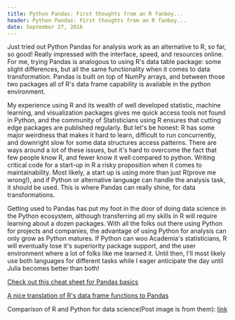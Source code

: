 ```yaml
---
title: Python Pandas: First thoughts from an R fanboy...
header: Python Pandas: First thoughts from an R fanboy...
date: September 27, 2016
---
```



Just tried out Python Pandas for analysis work as an alternative to R, so far, so good! Really impressed with the interface, speed, and resources online. For me, trying Pandas is analogous to using R's data table package: some slight differences, but all the same functionality when it comes to data transformation. Pandas is built on top of NumPy arrays, and between those two packages all of R's data frame capability is available in the python environment.

My experience using R and its wealth of well developed statistic, machine learning, and visualization packages gives me quick access tools not found in Python, and the community of Statisticians using R ensures that cutting edge packages are published regularly. But let's be honest: R has some major weirdness that makes it hard to learn, difficult to run concurrently, and downright slow for some data structures access patterns. There are ways around a lot of these issues, but it's hard to overcome the fact that few people know R, and fewer know it well compared to python. Writing critical code for a start-up in R a risky proposition when it comes to maintainability. Most likely, a start up is using more than just R(prove me wrong!), and if Python or alternative language can handle the analysis task, it should be used. This is where Pandas can really shine, for data transformations.

  Getting used to Pandas has put my foot in the door of doing data science in the Python ecosystem, although transferring all my skills in R will require learning about a dozen packages. With all the folks out there using Python for projects and companies, the advantage of using Python for analysis can only grow as Python matures. If Python can woo Academia's statisticians, R will eventually lose it's superiority package support, and the user environment where a lot of folks like me learned it. Until then, I'll most likely use both languages for different tasks while I eager anticipate the day until Julia becomes better than both!



[Check out this cheat sheet for Pandas basics](https://s3.amazonaws.com/quandl-static-content/Documents/Quandl+-+Pandas,+SciPy,+NumPy+Cheat+Sheet.pdf)    

[A nice translation of R's data frame functions to Pandas](http://pandas.pydata.org/pandas-docs/stable/comparison_with_r.html)    

Comparison of R and Python for data science(Post image is from them):
[link](https://datafloq.com/read/ultimate-battle-r-vs-python-data-analysis/1153)



